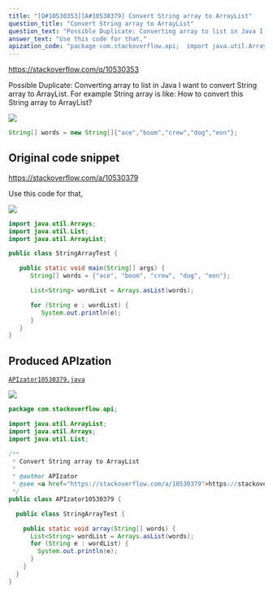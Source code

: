 ```yaml
---
title: "[Q#10530353][A#10530379] Convert String array to ArrayList"
question_title: "Convert String array to ArrayList"
question_text: "Possible Duplicate: Converting array to list in Java I want to convert String array to ArrayList. For example String array is like: How to convert this String array to ArrayList?"
answer_text: "Use this code for that,"
apization_code: "package com.stackoverflow.api;  import java.util.ArrayList; import java.util.Arrays; import java.util.List;  /**  * Convert String array to ArrayList  *  * @author APIzator  * @see <a href=\"https://stackoverflow.com/a/10530379\">https://stackoverflow.com/a/10530379</a>  */ public class APIzator10530379 {    public class StringArrayTest {      public static void array(String[] words) {       List<String> wordList = Arrays.asList(words);       for (String e : wordList) {         System.out.println(e);       }     }   } }"
---
```


https://stackoverflow.com/q/10530353

Possible Duplicate:
Converting array to list in Java
I want to convert String array to ArrayList. For example String array is like:
How to convert this String array to ArrayList?


<div class="code-logo"><img src="/stackoverflow.png" /></div>

```java
String[] words = new String[]{"ace","boom","crew","dog","eon"};
```


## Original code snippet

https://stackoverflow.com/a/10530379

Use this code for that,

<div class="code-logo"><img src="/stackoverflow.png" /></div>

```java
import java.util.Arrays;  
import java.util.List;  
import java.util.ArrayList;  

public class StringArrayTest {

   public static void main(String[] args) {  
      String[] words = {"ace", "boom", "crew", "dog", "eon"};  

      List<String> wordList = Arrays.asList(words);  

      for (String e : wordList) {  
         System.out.println(e);  
      }  
   }  
}
```

## Produced APIzation

[`APIzator10530379.java`](https://github.com/pasqualesalza/apization-temp-data/raw/master/search/APIzator10530379.java)

<div class="code-logo"><img src="/apizator.png" /></div>

```java
package com.stackoverflow.api;

import java.util.ArrayList;
import java.util.Arrays;
import java.util.List;

/**
 * Convert String array to ArrayList
 *
 * @author APIzator
 * @see <a href="https://stackoverflow.com/a/10530379">https://stackoverflow.com/a/10530379</a>
 */
public class APIzator10530379 {

  public class StringArrayTest {

    public static void array(String[] words) {
      List<String> wordList = Arrays.asList(words);
      for (String e : wordList) {
        System.out.println(e);
      }
    }
  }
}

```